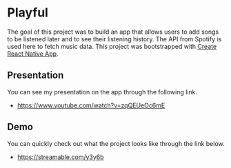 # Playful

The goal of this project was to build an app that allows users to add songs to be listened later and to see their listening history. The API from Spotify is used here to fetch music data. This project was bootstrapped with [Create React Native App](https://github.com/react-community/create-react-native-app).

## Presentation
You can see my presentation on the app through the following link.
- https://www.youtube.com/watch?v=zqQEUeOc6mE

## Demo
You can quickly check out what the project looks like through the link below.
- https://streamable.com/y3y6b
